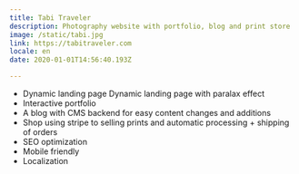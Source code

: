 ```yaml
---
title: Tabi Traveler
description: Photography website with portfolio, blog and print store
image: /static/tabi.jpg
link: https://tabitraveler.com
locale: en
date: 2020-01-01T14:56:40.193Z

---
```

* Dynamic landing page Dynamic landing page with paralax effect
* Interactive portfolio 
* A blog with CMS backend for easy content changes and additions
* Shop using stripe to selling prints and automatic processing + shipping of orders
* SEO optimization
* Mobile friendly
* Localization